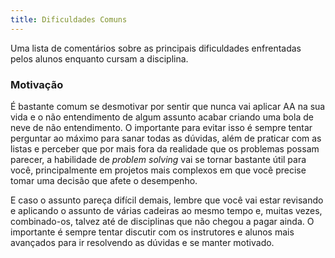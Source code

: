 ```yaml
---
title: Dificuldades Comuns
---
```


Uma lista de comentários sobre as principais dificuldades enfrentadas pelos alunos enquanto cursam a disciplina.

### Motivação

É bastante comum se desmotivar por sentir que nunca vai aplicar AA na sua vida e o não entendimento de algum assunto acabar criando uma bola de neve de não entendimento. O importante para evitar isso é sempre tentar perguntar ao máximo para sanar todas as dúvidas, além de praticar com as listas e perceber que por mais fora da realidade que os problemas possam parecer, a habilidade de *problem solving* vai se tornar bastante útil para você, principalmente em projetos mais complexos em que você precise tomar uma decisão que afete o desempenho.

E caso o assunto pareça difícil demais, lembre que você vai estar revisando e aplicando o assunto de várias cadeiras ao mesmo tempo e, muitas vezes, combinado-os, talvez até de disciplinas que não chegou a pagar ainda. O importante é sempre tentar discutir com os instrutores e alunos mais avançados para ir resolvendo as dúvidas e se manter motivado.
